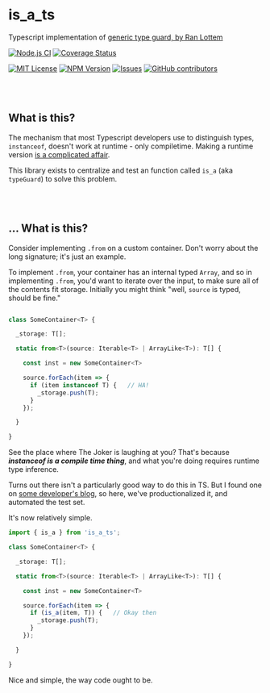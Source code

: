 # is_a_ts

Typescript implementation of
[generic type guard, by Ran Lottem](https://dev.to/krumpet/generic-type-guard-in-typescript-258l)

[![Node.js CI](https://github.com/StoneCypher/is_a_ts/actions/workflows/node.js.yml/badge.svg)](https://github.com/StoneCypher/is_a_ts/actions/workflows/node.js.yml) [![Coverage Status](https://coveralls.io/repos/github/StoneCypher/is_a_ts/badge.svg?branch=main)](https://coveralls.io/github/StoneCypher/is_a_ts?branch=main)

[![MIT License](https://img.shields.io/badge/license-MIT-blue.svg)](https://github.com/StoneCypher/circular_buffer_js/blob/master/LICENSEs)
[![NPM Version](https://img.shields.io/npm/v/circular_buffer_js.svg?style=flat)]()
[![Issues](https://img.shields.io/github/issues-raw/StoneCypher/circular_buffer_js.svg?maxAge=25000)](https://github.com/StoneCypher/circular_buffer_js/issues)
[![GitHub contributors](https://img.shields.io/github/contributors/StoneCypher/circular_buffer_js.svg?style=flat)]()


<br/><br/>

## What is this?

The mechanism that most Typescript developers use to distinguish types,
`instanceof`, doesn't work at runtime - only compiletime.  Making a runtime
version [is a complicated affair](https://dev.to/krumpet/generic-type-guard-in-typescript-258l).

This library exists to centralize and test an function called `is_a` (aka
`typeGuard`) to solve this problem.



<br/><br/>

## ... What is this?

Consider implementing `.from` on a custom container.  Don't worry about the long
signature; it's just an example.

To implement `.from`, your container has an internal typed `Array`, and so in
implementing `.from`, you'd want to iterate over the input, to make sure all of
the contents fit storage.  Initially you might think "well, `source` is typed,
should be fine."

```typescript

class SomeContainer<T> {

  _storage: T[];

  static from<T>(source: Iterable<T> | ArrayLike<T>): T[] {

    const inst = new SomeContainer<T>

    source.forEach(item => {
      if (item instanceof T) {   // HA!
        _storage.push(T);
      }
    });

  }

}
```

See the place where The Joker is laughing at you?  That's because ***instanceof
is a compile time thing***, and what you're doing requires runtime type
inference.

Turns out there isn't a particularly good way to do this in TS.  But I found one
on [some developer's blog](https://dev.to/krumpet/generic-type-guard-in-typescript-258l),
so here, we've productionalized it, and automated the test set.

It's now relatively simple.

```typescript
import { is_a } from 'is_a_ts';

class SomeContainer<T> {

  _storage: T[];

  static from<T>(source: Iterable<T> | ArrayLike<T>): T[] {

    const inst = new SomeContainer<T>

    source.forEach(item => {
      if (is_a(item, T)) {   // Okay then
        _storage.push(T);
      }
    });

  }

}
```

Nice and simple, the way code ought to be.
